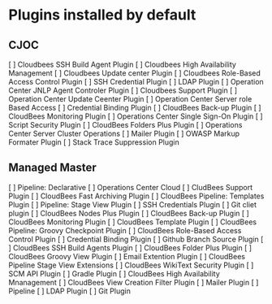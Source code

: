 # Plugins installed by default

## CJOC

[ ] Cloudbees SSH Build Agent Plugin
[ ] Cloudbees High Availability Management
[ ] Cloudbees Update center Plugin
[ ] Cloudbees Role-Based Access Control Plugin
[ ] SSH Credential Plugin
[ ] LDAP Plugin
[ ] Operation Center JNLP Agent Controler Plugin
[ ] Cloudbees Support Plugin
[ ] Operation Center Update Ceenter Plugin
[ ] Operation Center Server role Based Access
[ ] Credential Binding Plugin 
[ ] CloudBees Back-up Plugin
[ ] CloudBees Monitoring Plugin
[ ] Operations Center Single Sign-On Plugin
[ ] Script Security Plugin
[ ] CloudBees Folders Plus Plugin
[ ] Operations Center Server Cluster Operations
[ ] Mailer Plugin
[ ] OWASP Markup Formater Plugin
[ ] Stack Trace Suppression Plugin

## Managed Master

[ ] Pipeline: Declarative
[ ] Operations Center Cloud
[ ] CludBees Support Plugin
[ ] CloudBees Fast Archiving Plugin
[ ] CloudBees Pipeline: Templates Plugin
[ ] Pipeline: Stage View Plugin
[ ] SSH Credentials Plugin
[ ] Git cliet plugin
[ ] CloudBees Nodes Plus Plugin
[ ] CloudBees Back-up Plugin
[ ] CloudBees Monitoring Plugin
[ ] CloudBees Template Plugin
[ ] CloudBees Pipeline: Groovy Checkpoint Plugin
[ ] CloudBees Role-Based Access Control Plugin
[ ] Credential Binding Plugin
[ ] Github Branch Source Plugin
[ ] CloudBees SSH Build Agents Plugin
[ ] CloudBees Folder Plus Plugin
[ ] CloudBees Groovy View Plugin
[ ] Email Extention Plugin
[ ] CloudBees Pipeline Stage View Extensions
[ ] CloudBees WikiText Security Plugin
[ ] SCM API Plugin
[ ] Gradle Plugin
[ ] CloudBees High Availability Mnanagement
[ ] CloudBees View Creation Filter Plugin
[ ] Mailer Plugin
[ ] Pipeline
[ ] LDAP Plugin
[ ] Git Plugin